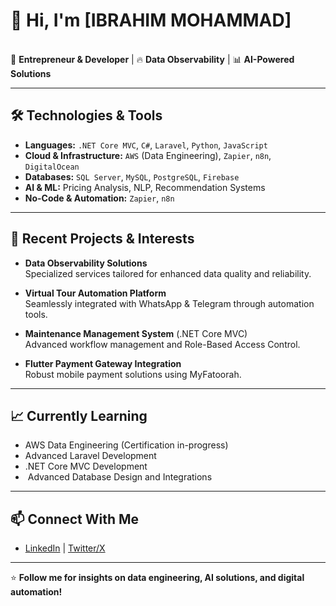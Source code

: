 # 👋 Hi, I'm [IBRAHIM MOHAMMAD]

\
🚀 **Entrepreneur & Developer** | 🔥 **Data Observability** | 📊 **AI-Powered Solutions**

---

## 🛠️ Technologies & Tools

- **Languages:** `.NET Core MVC`, `C#`, `Laravel`, `Python`, `JavaScript`
- **Cloud & Infrastructure:** `AWS` (Data Engineering), `Zapier`, `n8n`, `DigitalOcean`
- **Databases:** `SQL Server`, `MySQL`, `PostgreSQL`, `Firebase`
- **AI & ML:** Pricing Analysis, NLP, Recommendation Systems
- **No-Code & Automation:** `Zapier`, `n8n`

---

## 💼 Recent Projects & Interests

- **Data Observability Solutions**\
  Specialized services tailored for enhanced data quality and reliability.

- **Virtual Tour Automation Platform**\
  Seamlessly integrated with WhatsApp & Telegram through automation tools.

- **Maintenance Management System** (.NET Core MVC)\
  Advanced workflow management and Role-Based Access Control.

- **Flutter Payment Gateway Integration**\
  Robust mobile payment solutions using MyFatoorah.

---

## 📈 Currently Learning

- AWS Data Engineering (Certification in-progress)
- Advanced Laravel Development
- .NET Core MVC Development
-  Advanced Database Design and Integrations&#x20;





---

## 📫 Connect With Me

- [LinkedIn](https://www.linkedin.com/in/ibrahim-mohammd-18b139215/) | [Twitter/X](https://x.com/so2ja1)

---

⭐ **Follow me for insights on data engineering, AI solutions, and digital automation!**

